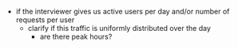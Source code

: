 * if the interviewer gives us active users per day and/or number of requests per user
	* clarify if this traffic is uniformly distributed over the day
		* are there peak hours?